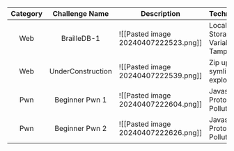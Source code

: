 | Category |  Challenge Name   | Description                          | Technique                        | Writeup                                                                                              |
| :------: | :---------------: | ------------------------------------ | -------------------------------- | ---------------------------------------------------------------------------------------------------- |
|   Web    |    BrailleDB-1    | ![[Pasted image 20240407222523.png]] | Local Storage Variable Tampering | [Solution](https://github.com/Jeetu855/CTFs/blob/master/SwampCTF/Web/Solutions.md)   |
|   Web    | UnderConstruction | ![[Pasted image 20240407222539.png]] | Zip upload symlink exploit       | [Solution](https://github.com/Jeetu855/CTFs/blob/master/SwampCTF/Web/Solutions.md)               |
|   Pwn    |  Beginner Pwn 1   | ![[Pasted image 20240407222604.png]] | Javascript Prototype Pollution   | [Solution](https://github.com/Jeetu855/CTFs/blob/master/SwampCTF/Pwn/Beginner%20Pwn%201/Solution.md) |
|   Pwn    |  Beginner Pwn 2   | ![[Pasted image 20240407222626.png]] | Javascript Prototype Pollution   | [Solution](https://github.com/Jeetu855/CTFs/blob/master/SwampCTF/Pwn/Beginner%20Pwn%202/Solution.md) |
